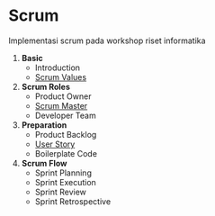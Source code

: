 # Scrum

Implementasi scrum pada workshop riset informatika

1. **Basic**
   - Introduction
   - [Scrum Values](basic/scrum-values.md)
2. **Scrum Roles** 
   - Product Owner
   - [Scrum Master](scrum-roles/scrum-master.md)
   - Developer Team
3. **Preparation**
   - Product Backlog
   - [User Story](preparation/user-story.md)
   - Boilerplate Code
4. **Scrum Flow**
   - Sprint Planning
   - Sprint Execution
   - Sprint Review
   - Sprint Retrospective